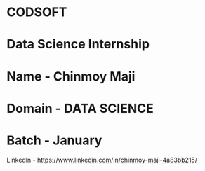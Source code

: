# CODSOFT
# Data Science Internship

# Name - Chinmoy Maji
# Domain - DATA SCIENCE
# Batch - January

Linkedln - https://www.linkedin.com/in/chinmoy-maji-4a83bb215/
